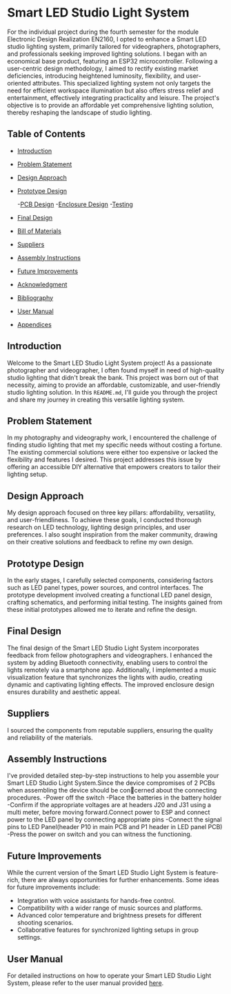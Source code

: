 # Smart LED Studio Light System

For the individual project during the fourth semester for the module Electronic Design Realization EN2160, I opted to enhance a Smart LED studio lighting system, primarily tailored for videographers, photographers, and professionals seeking improved lighting solutions. I began with an economical base product, featuring an ESP32 microcontroller. Following a user-centric design methodology, I aimed to rectify existing market deficiencies, introducing heightened luminosity, flexibility, and user-oriented attributes. This specialized lighting system not only targets the need for efficient workspace illumination but also offers stress relief and entertainment, effectively integrating practicality and leisure. The project's objective is to provide an affordable yet comprehensive lighting solution, thereby reshaping the landscape of studio lighting.

## Table of Contents
- [Introduction](#introduction)
- [Problem Statement](#problem-statement)
- [Design Approach](#design-approach)
- [Prototype Design](#prototype-design)
  
   -[PCB Design](#pcb)
   -[Enclosure Design](#enclosure)
   -[Testing](#test)
  
- [Final Design](#final-design)
- [Bill of Materials](#bill-of-materials)
- [Suppliers](#suppliers)
- [Assembly Instructions](#assembly-instructions)
- [Future Improvements](#future-improvements)
- [Acknowledgment](#acknowledgment)
- [Bibliography](#bibliography)
- [User Manual](#user-manual)
- [Appendices](#appendices)

## Introduction

Welcome to the Smart LED Studio Light System project! As a passionate photographer and videographer, I often found myself in need of high-quality studio lighting that didn't break the bank. This project was born out of that necessity, aiming to provide an affordable, customizable, and user-friendly studio lighting solution. In this `README.md`, I'll guide you through the project and share my journey in creating this versatile lighting system.

## Problem Statement

In my photography and videography work, I encountered the challenge of finding studio lighting that met my specific needs without costing a fortune. The existing commercial solutions were either too expensive or lacked the flexibility and features I desired. This project addresses this issue by offering an accessible DIY alternative that empowers creators to tailor their lighting setup.

## Design Approach

My design approach focused on three key pillars: affordability, versatility, and user-friendliness. To achieve these goals, I conducted thorough research on LED technology, lighting design principles, and user preferences. I also sought inspiration from the maker community, drawing on their creative solutions and feedback to refine my own design.

## Prototype Design

In the early stages, I carefully selected components, considering factors such as LED panel types, power sources, and control interfaces. The prototype development involved creating a functional LED panel design, crafting schematics, and performing initial testing. The insights gained from these initial prototypes allowed me to iterate and refine the design.

## Final Design

The final design of the Smart LED Studio Light System incorporates feedback from fellow photographers and videographers. I enhanced the system by adding Bluetooth connectivity, enabling users to control the lights remotely via a smartphone app. Additionally, I implemented a music visualization feature that synchronizes the lights with audio, creating dynamic and captivating lighting effects. The improved enclosure design ensures durability and aesthetic appeal.


## Suppliers

I sourced the components from reputable suppliers, ensuring the quality and reliability of the materials.

## Assembly Instructions

I've provided detailed step-by-step instructions to help you assemble your Smart LED Studio Light System.Since the device compromises of 2 PCBs
when assembling the device should be concerned about the connecting procedures.
-Power off the switch
-Place the batteries in the battery holder
-Confirm if the appropriate voltages are at headers J20 and J31 using a multi meter, before moving forward.Connect power to ESP and connect
power to the LED panel by connecting appropriate pins
-Connect the signal pins to LED Panel(header P10 in main PCB and P1 header in LED panel PCB)
-Press the power on switch and you can witness the functioning.

## Future Improvements

While the current version of the Smart LED Studio Light System is feature-rich, there are always opportunities for further enhancements. Some ideas for future improvements include:
- Integration with voice assistants for hands-free control.
- Compatibility with a wider range of music sources and platforms.
- Advanced color temperature and brightness presets for different shooting scenarios.
- Collaborative features for synchronized lighting setups in group settings.



## User Manual

For detailed instructions on how to operate your Smart LED Studio Light System, please refer to the user manual provided [here](user-manual.pdf).





